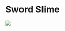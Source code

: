 # Sword Slime
<img src="https://img.shields.io/badge/-Html5-FFF.svg?logo=html5&style=for-the-badge">
